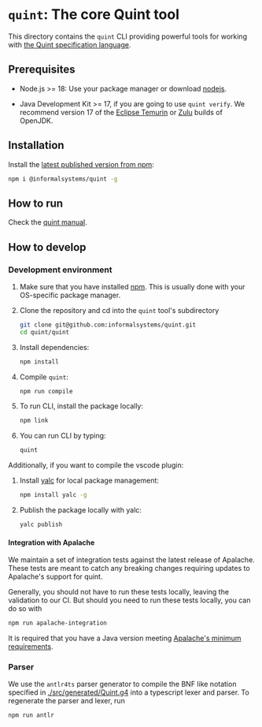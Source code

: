 # `quint`: The core Quint tool

This directory contains the `quint` CLI providing powerful tools for working
with [the Quint specification language](https://github.com/informalsystems/quint).

## Prerequisites

- Node.js >= 18: Use your package manager or download [nodejs](https://nodejs.org/en/download).

- Java Development Kit >= 17, if you are going to use `quint verify`.  We
  recommend version 17 of the [Eclipse Temurin](https://adoptium.net/) or
  [Zulu](https://www.azul.com/downloads/?version=java-17-lts&package=jdk#download-openjdk)
  builds of OpenJDK.

## Installation

Install the [latest published version from npm](https://www.npmjs.com/package/@informalsystems/quint):

``` sh
npm i @informalsystems/quint -g
```

## How to run

Check the [quint manual](https://github.com/informalsystems/quint/blob/main/doc/quint.md).

## How to develop

### Development environment

 1. Make sure that you have installed [npm][]. This is usually done with your
 OS-specific package manager.

 1. Clone the repository and cd into the `quint` tool's subdirectory
 
    ```sh
    git clone git@github.com:informalsystems/quint.git
    cd quint/quint
    ```

 1. Install dependencies:

    ```sh
    npm install
    ```

 1. Compile `quint`:

    ```sh
    npm run compile
    ```

 1. To run CLI, install the package locally:

    ```sh
    npm link
    ```

 1. You can run CLI by typing:

    ```sh
    quint
    ```

Additionally, if you want to compile the vscode plugin:

 1. Install [yalc][] for local package management:

    ```sh
    npm install yalc -g
    ```

 1. Publish the package locally with yalc:

    ```sh
    yalc publish
    ```




[npm]: https://en.wikipedia.org/wiki/Npm_(software)
[yalc]: https://www.npmjs.com/package/yalc
[txm]: https://www.npmjs.com/package/txm

#### Integration with Apalache

We maintain a set of integration tests against the latest release of Apalache.
These tests are meant to catch any breaking changes requiring updates to
Apalache's support for quint.

Generally, you should not have to run these tests locally, leaving the
validation to our CI. But should you need to run these tests locally, you can do
so with

```sh
npm run apalache-integration
```

It is required that you have a Java version meeting [Apalache's minimum
requirements](https://apalache-mc.org/docs/apalache/installation/jvm.html).

### Parser

We use the `antlr4ts` parser generator to compile the BNF like notation specified
in [./src/generated/Quint.g4](./src/generated/Quint.g4) into a typescript lexer and
parser. To regenerate the parser and lexer, run

``` sh
npm run antlr
```
